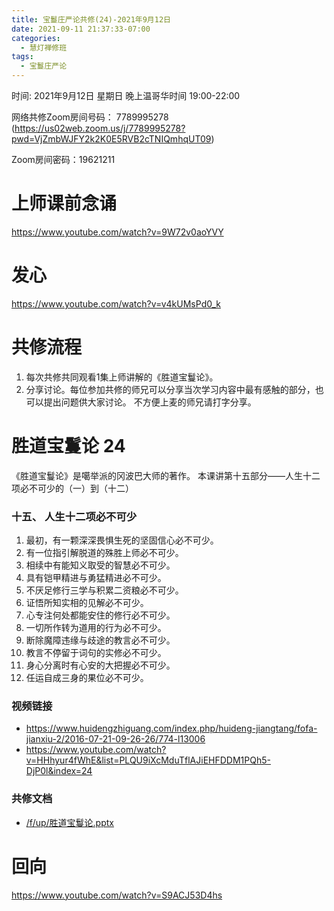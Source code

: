 ```yaml
---
title: 宝鬘庄严论共修(24)-2021年9月12日
date: 2021-09-11 21:37:33-07:00
categories:
  - 慧灯禅修班
tags:
  - 宝鬘庄严论
---
```

<!--StartFragment-->
时间: 2021年9月12日 星期日 晚上温哥华时间 19:00-22:00

网络共修Zoom房间号码： 7789995278 (<https://us02web.zoom.us/j/7789995278?pwd=VjZmbWJFY2k2K0E5RVB2cTNIQmhqUT09>)

Zoom房间密码：19621211

# 上师课前念诵

<https://www.youtube.com/watch?v=9W72v0aoYVY>

# 发心

<https://www.youtube.com/watch?v=v4kUMsPd0_k>

# 共修流程

1. 每次共修共同观看1集上师讲解的《胜道宝鬘论》。
2. 分享讨论。每位参加共修的师兄可以分享当次学习内容中最有感触的部分，也可以提出问题供大家讨论。 不方便上麦的师兄请打字分享。

# 胜道宝鬘论 24

《胜道宝鬘论》是噶举派的冈波巴大师的著作。 本课讲第十五部分——人生十二项必不可少的（一）到（十二）


### 十五、 人生十二项必不可少
1. 最初，有一颗深深畏惧生死的坚固信心必不可少。
2. 有一位指引解脱道的殊胜上师必不可少。
3. 相续中有能知义取受的智慧必不可少。
4. 具有铠甲精进与勇猛精进必不可少。
5. 不厌足修行三学与积累二资粮必不可少。
6. 证悟所知实相的见解必不可少。
7. 心专注何处都能安住的修行必不可少。
8. 一切所作转为道用的行为必不可少。
9. 断除魔障违缘与歧途的教言必不可少。
10. 教言不停留于词句的实修必不可少。
11. 身心分离时有心安的大把握必不可少。
12. 任运自成三身的果位必不可少。


### 视频链接

* <https://www.huidengzhiguang.com/index.php/huideng-jiangtang/fofa-jianxiu-2/2016-07-21-09-26-26/774-l13006>
* <https://www.youtube.com/watch?v=HHhyur4fWhE&list=PLQU9iXcMduTflAJiEHFDDM1PQh5-DjP0l&index=24>

### 共修文档

* [/f/up/胜道宝鬘论.pptx](https://huidengvan.netlify.app/f/up/%E8%83%9C%E9%81%93%E5%AE%9D%E9%AC%98%E8%AE%BA.pptx)


# 回向

<https://www.youtube.com/watch?v=S9ACJ53D4hs>

<!--EndFragment-->

